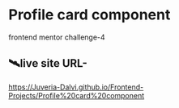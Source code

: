 # Profile card component
frontend mentor challenge-4
## 🛰️live site URL- 
https://Juveria-Dalvi.github.io/Frontend-Projects/Profile%20card%20component
